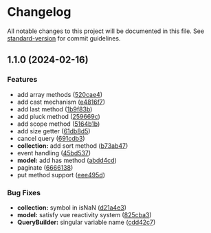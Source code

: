 # Changelog

All notable changes to this project will be documented in this file. See [standard-version](https://github.com/conventional-changelog/standard-version) for commit guidelines.

## 1.1.0 (2024-02-16)


### Features

* add array methods ([520cae4](https://github.com/ismailceylan/restorm/commit/520cae4721c9d336182208b1d969923867b68526))
* add cast mechanism ([e4816f7](https://github.com/ismailceylan/restorm/commit/e4816f7afc444be37d390583cabe34aef065d67e))
* add last method ([1b9f83b](https://github.com/ismailceylan/restorm/commit/1b9f83b4b99b8f0dae4f5f44212ed38294ccd9bb))
* add pluck method ([259669c](https://github.com/ismailceylan/restorm/commit/259669c1b8bab20e8c3af48fb5aa43bca7e91678))
* add scope method ([5164b1b](https://github.com/ismailceylan/restorm/commit/5164b1b3d0103d78fbc6009d5ef5b0926c083680))
* add size getter ([61db8d5](https://github.com/ismailceylan/restorm/commit/61db8d5da73161157bb5dff8bf65ee70ed6f6543))
* cancel query ([691cdb3](https://github.com/ismailceylan/restorm/commit/691cdb31115ef077008a7688ae631ecfea49894f))
* **collection:** add sort method ([b73ab47](https://github.com/ismailceylan/restorm/commit/b73ab47f6e2f8e7d92eefd25d85f31f3be1b589c))
* event handling ([45bd537](https://github.com/ismailceylan/restorm/commit/45bd5373ea8c183863b5c2beb1549a302a4669c2))
* **model:** add has method ([abdd4cd](https://github.com/ismailceylan/restorm/commit/abdd4cdc7d2a55aeb7bc1bd8f8dbe860a74e8664))
* paginate ([6666138](https://github.com/ismailceylan/restorm/commit/6666138903a9de42fc0c07069398861243555460))
* put method support ([eee495d](https://github.com/ismailceylan/restorm/commit/eee495d56954af97d112fdc7ec220517c3585018))


### Bug Fixes

* **collection:** symbol in isNaN ([d21a4e3](https://github.com/ismailceylan/restorm/commit/d21a4e3ac98b549f5f4174978b40890260b79433))
* **model:** satisfy vue reactivity system ([825cba3](https://github.com/ismailceylan/restorm/commit/825cba3240394d9614954639b3e1aa47cf6c6e1b))
* **QueryBuilder:** singular variable name ([cdd42c7](https://github.com/ismailceylan/restorm/commit/cdd42c74e473f063141411862aeabf06224e4662))
